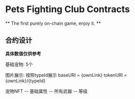 # Pets Fighting Club Contracts

** The first purely on-chain game, enjoy it. **


## 合约设计
**具体数值仅供参考**

基础宠物: 5个


图片展示:
    按照typeId展示
    baseURI = {ownLink}
    tokenURI = {ownLink}/{typeId}



宠物NFT
    -- 基础属性
    -- 所有武器
    -- 等级